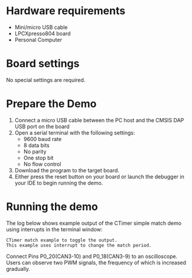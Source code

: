 Hardware requirements
=====================
- Mini/micro USB cable
- LPCXpresso804 board
- Personal Computer

Board settings
============
No special settings are required.

Prepare the Demo
===============
1.  Connect a micro USB cable between the PC host and the CMSIS DAP USB port on the board
2.  Open a serial terminal with the following settings:
    - 9600 baud rate
    - 8 data bits
    - No parity
    - One stop bit
    - No flow control
3.  Download the program to the target board.
4.  Either press the reset button on your board or launch the debugger in your IDE to begin running the demo.

Running the demo
================
The log below shows example output of the CTimer simple match demo using interrupts in the terminal window:
~~~~~~~~~~~~~~~~~~~~~~~~~~~~~~~~~~~
CTimer match example to toggle the output.
This example uses interrupt to change the match period.
~~~~~~~~~~~~~~~~~~~~~~~~~~~~~~~~~~~
Connect Pins P0_20(CAN3-10) and P0_18(CAN3-9) to an oscilloscope. Users can observe two PWM signals, the frequency of which is increased gradually.
